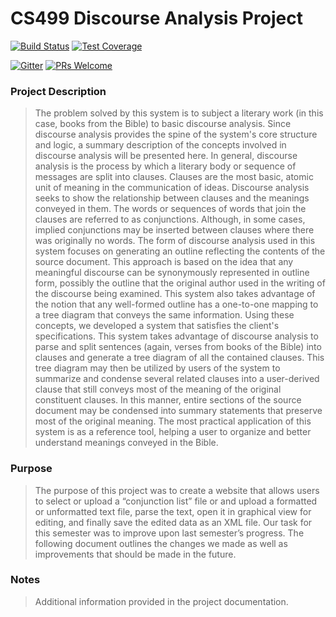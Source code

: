 # CS499 Discourse Analysis Project

[![Build Status](https://travis-ci.org/RandomlyKnighted/discourse-analysis.svg?branch=master)](https://travis-ci.org/RandomlyKnighted/discourse-analysis)
[![Test Coverage](https://codeclimate.com/github/RandomlyKnighted/discourse-analysis/badges/coverage.svg)](https://codeclimate.com/github/RandomlyKnighted/discourse-analysis/coverage)

[![Gitter](https://badges.gitter.im/RandomlyKnighted/discourse-analysis.svg)](https://gitter.im/RandomlyKnighted/discourse-analysis?utm_source=badge&utm_medium=badge&utm_campaign=pr-badge)
[![PRs Welcome](https://img.shields.io/badge/PRs-welcome-brightgreen.svg?style=flat-square)](http://makeapullrequest.com)

### Project Description

> The problem solved by this system is to subject a literary work (in this case, books from the Bible) to basic discourse analysis. Since discourse analysis provides the spine of the system's core structure and logic, a summary description of the concepts involved in discourse analysis will be presented here.  In general, discourse analysis is the process by which a literary body or sequence of messages are split into clauses.  Clauses are the most basic, atomic unit of meaning in the communication of ideas.  Discourse analysis seeks to show the relationship between clauses and the meanings conveyed in them. The words or sequences of words that join the clauses are referred to as conjunctions. Although, in some cases, implied conjunctions may be inserted between clauses where there was originally no words.  The form of discourse analysis used in this system focuses on generating an outline reflecting the contents of the source document. This approach is based on the idea that any meaningful discourse can be synonymously represented in outline form, possibly the outline that the original author used in the writing of the discourse being examined. This system also takes advantage of the notion that any well-formed outline has a one-to-one mapping to a tree diagram that conveys the same information.  Using these concepts, we developed a system that satisfies the client's specifications.  This system takes advantage of discourse analysis to parse and split sentences (again, verses from books of the Bible) into clauses and generate a tree diagram of all the contained clauses.  This tree diagram may then be utilized by users of the system to summarize and condense several related clauses into a user-derived clause that still conveys most of the meaning of the original constituent clauses.  In this manner, entire sections of the source document may be condensed into summary statements that preserve most of the original meaning. The most practical application of this system is as a reference tool, helping a user to organize and better understand meanings conveyed in the Bible.


### Purpose

> The purpose of this project was to create a website that allows users to select or upload a “conjunction list” file or and upload a formatted or unformatted text file, parse the text, open it in graphical view for editing, and finally save the edited data as an XML file. Our task for this semester was to improve upon last semester’s progress. The following document outlines the changes we made as well as improvements that should be made in the future.

### Notes
> Additional information provided in the project documentation.
